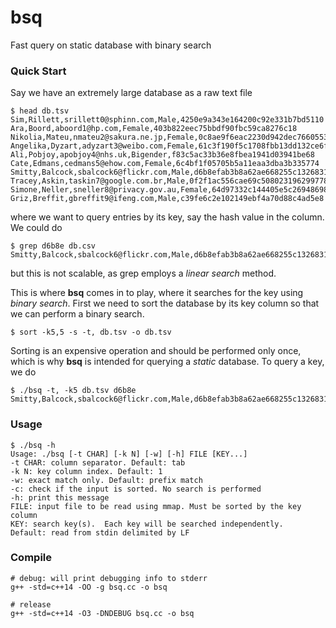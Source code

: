 # bsq
Fast query on static database with binary search

### Quick Start
Say we have an extremely large database as a raw text file
```
$ head db.tsv
Sim,Rillett,srillett0@sphinn.com,Male,4250e9a343e164200c92e331b7bd5110
Ara,Boord,aboord1@hp.com,Female,403b822eec75bbdf90fbc59ca8276c18
Nikolia,Mateu,nmateu2@sakura.ne.jp,Female,0c8ae9f6eac2230d942dec7660553d76
Angelika,Dyzart,adyzart3@weibo.com,Female,61c3f190f5c1708fbb13dd132ce6fdef
Ali,Pobjoy,apobjoy4@nhs.uk,Bigender,f83c5ac33b36e8fbea1941d03941be68
Cate,Edmans,cedmans5@ehow.com,Female,6c4bf1f05705b5a11eaa3dba3b335774
Smitty,Balcock,sbalcock6@flickr.com,Male,d6b8efab3b8a62ae668255c13268312a
Tracey,Askin,taskin7@google.com.br,Male,0f2f1ac556cae69c508023196299778d
Simone,Neller,sneller8@privacy.gov.au,Female,64d97332c144405e5c269486986947ea
Griz,Breffit,gbreffit9@ifeng.com,Male,c39fe6c2e102149ebf4a70d88c4ad5e8
```
where we want to query entries by its key, say the hash value in the column. We could do
```
$ grep d6b8e db.csv
Smitty,Balcock,sbalcock6@flickr.com,Male,d6b8efab3b8a62ae668255c13268312a
```
but this is not scalable, as grep employs a _linear search_ method.

This is where **bsq** comes in to play, where it searches for the key using _binary search_. First we need to sort the database by its key column so that we can perform a binary search.
```
$ sort -k5,5 -s -t, db.tsv -o db.tsv
```
Sorting is an expensive operation and should be performed only once, which is why **bsq** is intended for querying a _static_ database. To query a key, we do
```
$ ./bsq -t, -k5 db.tsv d6b8e
Smitty,Balcock,sbalcock6@flickr.com,Male,d6b8efab3b8a62ae668255c13268312a
```

### Usage
```
$ ./bsq -h
Usage: ./bsq [-t CHAR] [-k N] [-w] [-h] FILE [KEY...]
-t CHAR: column separator. Default: tab
-k N: key column index. Default: 1
-w: exact match only. Default: prefix match
-c: check if the input is sorted. No search is performed
-h: print this message
FILE: input file to be read using mmap. Must be sorted by the key column
KEY: search key(s).  Each key will be searched independently.
Default: read from stdin delimited by LF
```

### Compile
```
# debug: will print debugging info to stderr
g++ -std=c++14 -OO -g bsq.cc -o bsq

# release
g++ -std=c++14 -O3 -DNDEBUG bsq.cc -o bsq
```
